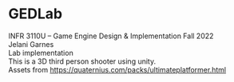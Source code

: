 # GEDLab
INFR 3110U – Game Engine Design & Implementation Fall 2022 <br />
Jelani Garnes <br />
Lab implementation<br />
This is a 3D third person shooter using unity. <br />
Assets from https://quaternius.com/packs/ultimateplatformer.html

